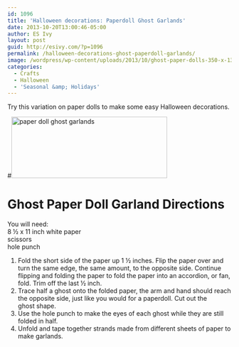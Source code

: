 ```yaml
---
id: 1096
title: 'Halloween decorations: Paperdoll Ghost Garlands'
date: 2013-10-20T13:00:46-05:00
author: ES Ivy
layout: post
guid: http://esivy.com/?p=1096
permalink: /halloween-decorations-ghost-paperdoll-garlands/
image: /wordpress/wp-content/uploads/2013/10/ghost-paper-dolls-350-x-138.jpg
categories:
  - Crafts
  - Halloween
  - 'Seasonal &amp; Holidays'
---
```

Try this variation on paper dolls to make some easy Halloween decorations.<!--more-->

#<img class="alignleft size-full wp-image-1098" alt="paper doll ghost garlands" src="http://esivy.com/wordpress/wp-content/uploads/2013/10/ghost-paper-dolls-350-x-138.jpg" width="350" height="138" srcset="https://esivy.com/wordpress/wp-content/uploads/2013/10/ghost-paper-dolls-350-x-138.jpg 350w, https://esivy.com/wordpress/wp-content/uploads/2013/10/ghost-paper-dolls-350-x-138-300x118.jpg 300w" sizes="(max-width: 350px) 100vw, 350px" /> 

# Ghost Paper Doll Garland Directions

You will need:  
8 ½ x 11 inch white paper  
scissors  
hole punch

1. Fold the short side of the paper up 1 ½ inches. Flip the paper over and turn the same edge, the same amount, to the opposite side. Continue  
flipping and folding the paper to fold the paper into an accordion, or fan, fold. Trim off the last ½ inch.  
2. Trace half a ghost onto the folded paper, the arm and hand should reach the opposite side, just like you would for a paperdoll. Cut out the  
ghost shape.  
3. Use the hole punch to make the eyes of each ghost while they are still folded in half.  
4. Unfold and tape together strands made from different sheets of paper to make garlands.